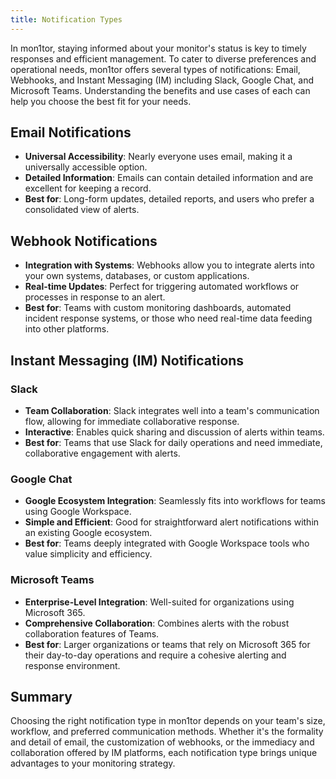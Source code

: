 ```yaml
---
title: Notification Types
---
```


In mon1tor, staying informed about your monitor's status is key to timely responses and efficient management. To cater to diverse preferences and operational needs, mon1tor offers several types of notifications: Email, Webhooks, and Instant Messaging (IM) including Slack, Google Chat, and Microsoft Teams. Understanding the benefits and use cases of each can help you choose the best fit for your needs.

## Email Notifications

- **Universal Accessibility**: Nearly everyone uses email, making it a universally accessible option.
- **Detailed Information**: Emails can contain detailed information and are excellent for keeping a record.
- **Best for**: Long-form updates, detailed reports, and users who prefer a consolidated view of alerts.

## Webhook Notifications

- **Integration with Systems**: Webhooks allow you to integrate alerts into your own systems, databases, or custom applications.
- **Real-time Updates**: Perfect for triggering automated workflows or processes in response to an alert.
- **Best for**: Teams with custom monitoring dashboards, automated incident response systems, or those who need real-time data feeding into other platforms.

## Instant Messaging (IM) Notifications

### Slack

- **Team Collaboration**: Slack integrates well into a team's communication flow, allowing for immediate collaborative response.
- **Interactive**: Enables quick sharing and discussion of alerts within teams.
- **Best for**: Teams that use Slack for daily operations and need immediate, collaborative engagement with alerts.

### Google Chat

- **Google Ecosystem Integration**: Seamlessly fits into workflows for teams using Google Workspace.
- **Simple and Efficient**: Good for straightforward alert notifications within an existing Google ecosystem.
- **Best for**: Teams deeply integrated with Google Workspace tools who value simplicity and efficiency.

### Microsoft Teams

- **Enterprise-Level Integration**: Well-suited for organizations using Microsoft 365.
- **Comprehensive Collaboration**: Combines alerts with the robust collaboration features of Teams.
- **Best for**: Larger organizations or teams that rely on Microsoft 365 for their day-to-day operations and require a cohesive alerting and response environment.

## Summary

Choosing the right notification type in mon1tor depends on your team's size, workflow, and preferred communication methods. Whether it's the formality and detail of email, the customization of webhooks, or the immediacy and collaboration offered by IM platforms, each notification type brings unique advantages to your monitoring strategy.
